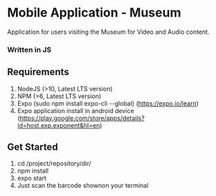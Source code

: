 # Mobile Application - Museum

Application for users visiting the Museum for Video and Audio content.

### Written in JS

## Requirements
1. NodeJS (>10, Latest LTS version)
2. NPM (>6, Latest LTS version)
3. Expo (sudo npm install expo-cli --global) (https://expo.io/learn)
4. Expo application install in android device (https://play.google.com/store/apps/details?id=host.exp.exponent&hl=en)

## Get Started
1. cd /project/repository/dir/
2. npm install
3. expo start
4. Just scan the barcode shownon your terminal